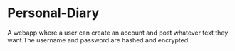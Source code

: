# Personal-Diary
A webapp where a user can create an account and post whatever text they want.The username and password are hashed and encrypted.
